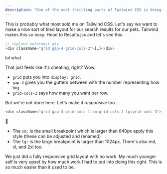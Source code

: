 ```yaml
---
description: "One of the most thrilling parts of Tailwind CSS is doing layouts and breakpoints. What would take you fifteen minutes can be done in seconds. we will use Tailwind to quickly throw together a responsive grid layout"
---
```


This is probably what most sold me on Tailwind CSS. Let's say we want to make a nice sort of tiled layout for our search results for our pets. Tailwind makes this so easy. Head to Results.jsx and let's see this.

```javascript
// replace outermost div
<div className="grid gap-4 grid-cols-2">[…]</div>
```

lol what

That just feels like it's cheating, right? Wow.

- `grid` puts you into `display: grid`.
- `gap-4` gives you the gutters between with the number representing how big.
- `grid-cols-2` says how many you want per row.

But we're not done here. Let's make it _responsive_ too.

```javascript
<div className="grid gap-4 grid-cols-1 sm:grid-cols-2 lg:grid-cols-3">[…]</div>
```

🤯

- The `sm:` is the small breakpoint which is larger than 640px apply this style (these can be adjusted and renamed)
- The `lg:` is the large breakpoint is larger than 1024px. There's also md, xl, and 2xl too.

We just did a fully responsive grid layout with no work. My much younger self is very upset by how much work I had to put into doing this right. This is so much easier than it used to be.
